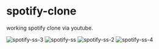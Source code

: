 # spotify-clone
 
working spotify clone via youtube.

![spotify-ss-3](https://user-images.githubusercontent.com/81383004/162543532-f553e3e6-7c57-4767-9039-9b83de88de6d.png)
![spotify-ss](https://user-images.githubusercontent.com/81383004/162543538-06b24fa5-e89b-4d82-9c39-8cce3a00136d.png)
![spotify-ss-2](https://user-images.githubusercontent.com/81383004/162543540-999e7a46-73b6-47b4-a526-f5ef1d24296f.png)
![spotify-ss-4](https://user-images.githubusercontent.com/81383004/162543750-8b77c3d7-a374-49b6-94a3-ad2a7b3a2b92.png)
